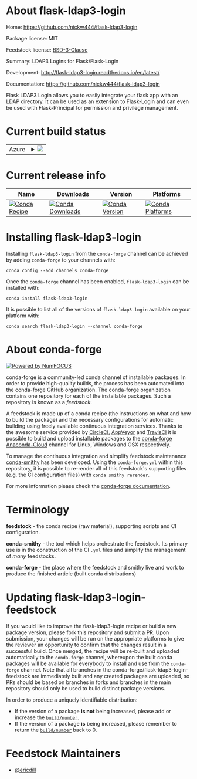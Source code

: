 About flask-ldap3-login
=======================

Home: https://github.com/nickw444/flask-ldap3-login

Package license: MIT

Feedstock license: [BSD-3-Clause](https://github.com/conda-forge/flask-ldap3-login-feedstock/blob/master/LICENSE.txt)

Summary: LDAP3 Logins for Flask/Flask-Login

Development: http://flask-ldap3-login.readthedocs.io/en/latest/

Documentation: https://github.com/nickw444/flask-ldap3-login

Flask LDAP3 Login allows you to easily integrate your flask app with an
LDAP directory. It can be used as an extension to Flask-Login and can
even be used with Flask-Principal for permission and privilege
management.


Current build status
====================


<table>
    
  <tr>
    <td>Azure</td>
    <td>
      <details>
        <summary>
          <a href="https://dev.azure.com/conda-forge/feedstock-builds/_build/latest?definitionId=312&branchName=master">
            <img src="https://dev.azure.com/conda-forge/feedstock-builds/_apis/build/status/flask-ldap3-login-feedstock?branchName=master">
          </a>
        </summary>
        <table>
          <thead><tr><th>Variant</th><th>Status</th></tr></thead>
          <tbody><tr>
              <td>linux_64_python3.6.____73_pypy</td>
              <td>
                <a href="https://dev.azure.com/conda-forge/feedstock-builds/_build/latest?definitionId=312&branchName=master">
                  <img src="https://dev.azure.com/conda-forge/feedstock-builds/_apis/build/status/flask-ldap3-login-feedstock?branchName=master&jobName=linux&configuration=linux_64_python3.6.____73_pypy" alt="variant">
                </a>
              </td>
            </tr><tr>
              <td>linux_64_python3.6.____cpython</td>
              <td>
                <a href="https://dev.azure.com/conda-forge/feedstock-builds/_build/latest?definitionId=312&branchName=master">
                  <img src="https://dev.azure.com/conda-forge/feedstock-builds/_apis/build/status/flask-ldap3-login-feedstock?branchName=master&jobName=linux&configuration=linux_64_python3.6.____cpython" alt="variant">
                </a>
              </td>
            </tr><tr>
              <td>linux_64_python3.7.____cpython</td>
              <td>
                <a href="https://dev.azure.com/conda-forge/feedstock-builds/_build/latest?definitionId=312&branchName=master">
                  <img src="https://dev.azure.com/conda-forge/feedstock-builds/_apis/build/status/flask-ldap3-login-feedstock?branchName=master&jobName=linux&configuration=linux_64_python3.7.____cpython" alt="variant">
                </a>
              </td>
            </tr><tr>
              <td>linux_64_python3.8.____cpython</td>
              <td>
                <a href="https://dev.azure.com/conda-forge/feedstock-builds/_build/latest?definitionId=312&branchName=master">
                  <img src="https://dev.azure.com/conda-forge/feedstock-builds/_apis/build/status/flask-ldap3-login-feedstock?branchName=master&jobName=linux&configuration=linux_64_python3.8.____cpython" alt="variant">
                </a>
              </td>
            </tr><tr>
              <td>linux_64_python3.9.____cpython</td>
              <td>
                <a href="https://dev.azure.com/conda-forge/feedstock-builds/_build/latest?definitionId=312&branchName=master">
                  <img src="https://dev.azure.com/conda-forge/feedstock-builds/_apis/build/status/flask-ldap3-login-feedstock?branchName=master&jobName=linux&configuration=linux_64_python3.9.____cpython" alt="variant">
                </a>
              </td>
            </tr><tr>
              <td>osx_64_python3.6.____73_pypy</td>
              <td>
                <a href="https://dev.azure.com/conda-forge/feedstock-builds/_build/latest?definitionId=312&branchName=master">
                  <img src="https://dev.azure.com/conda-forge/feedstock-builds/_apis/build/status/flask-ldap3-login-feedstock?branchName=master&jobName=osx&configuration=osx_64_python3.6.____73_pypy" alt="variant">
                </a>
              </td>
            </tr><tr>
              <td>osx_64_python3.6.____cpython</td>
              <td>
                <a href="https://dev.azure.com/conda-forge/feedstock-builds/_build/latest?definitionId=312&branchName=master">
                  <img src="https://dev.azure.com/conda-forge/feedstock-builds/_apis/build/status/flask-ldap3-login-feedstock?branchName=master&jobName=osx&configuration=osx_64_python3.6.____cpython" alt="variant">
                </a>
              </td>
            </tr><tr>
              <td>osx_64_python3.7.____cpython</td>
              <td>
                <a href="https://dev.azure.com/conda-forge/feedstock-builds/_build/latest?definitionId=312&branchName=master">
                  <img src="https://dev.azure.com/conda-forge/feedstock-builds/_apis/build/status/flask-ldap3-login-feedstock?branchName=master&jobName=osx&configuration=osx_64_python3.7.____cpython" alt="variant">
                </a>
              </td>
            </tr><tr>
              <td>osx_64_python3.8.____cpython</td>
              <td>
                <a href="https://dev.azure.com/conda-forge/feedstock-builds/_build/latest?definitionId=312&branchName=master">
                  <img src="https://dev.azure.com/conda-forge/feedstock-builds/_apis/build/status/flask-ldap3-login-feedstock?branchName=master&jobName=osx&configuration=osx_64_python3.8.____cpython" alt="variant">
                </a>
              </td>
            </tr><tr>
              <td>osx_64_python3.9.____cpython</td>
              <td>
                <a href="https://dev.azure.com/conda-forge/feedstock-builds/_build/latest?definitionId=312&branchName=master">
                  <img src="https://dev.azure.com/conda-forge/feedstock-builds/_apis/build/status/flask-ldap3-login-feedstock?branchName=master&jobName=osx&configuration=osx_64_python3.9.____cpython" alt="variant">
                </a>
              </td>
            </tr><tr>
              <td>win_64_python3.6.____cpython</td>
              <td>
                <a href="https://dev.azure.com/conda-forge/feedstock-builds/_build/latest?definitionId=312&branchName=master">
                  <img src="https://dev.azure.com/conda-forge/feedstock-builds/_apis/build/status/flask-ldap3-login-feedstock?branchName=master&jobName=win&configuration=win_64_python3.6.____cpython" alt="variant">
                </a>
              </td>
            </tr><tr>
              <td>win_64_python3.7.____cpython</td>
              <td>
                <a href="https://dev.azure.com/conda-forge/feedstock-builds/_build/latest?definitionId=312&branchName=master">
                  <img src="https://dev.azure.com/conda-forge/feedstock-builds/_apis/build/status/flask-ldap3-login-feedstock?branchName=master&jobName=win&configuration=win_64_python3.7.____cpython" alt="variant">
                </a>
              </td>
            </tr><tr>
              <td>win_64_python3.8.____cpython</td>
              <td>
                <a href="https://dev.azure.com/conda-forge/feedstock-builds/_build/latest?definitionId=312&branchName=master">
                  <img src="https://dev.azure.com/conda-forge/feedstock-builds/_apis/build/status/flask-ldap3-login-feedstock?branchName=master&jobName=win&configuration=win_64_python3.8.____cpython" alt="variant">
                </a>
              </td>
            </tr><tr>
              <td>win_64_python3.9.____cpython</td>
              <td>
                <a href="https://dev.azure.com/conda-forge/feedstock-builds/_build/latest?definitionId=312&branchName=master">
                  <img src="https://dev.azure.com/conda-forge/feedstock-builds/_apis/build/status/flask-ldap3-login-feedstock?branchName=master&jobName=win&configuration=win_64_python3.9.____cpython" alt="variant">
                </a>
              </td>
            </tr>
          </tbody>
        </table>
      </details>
    </td>
  </tr>
</table>

Current release info
====================

| Name | Downloads | Version | Platforms |
| --- | --- | --- | --- |
| [![Conda Recipe](https://img.shields.io/badge/recipe-flask--ldap3--login-green.svg)](https://anaconda.org/conda-forge/flask-ldap3-login) | [![Conda Downloads](https://img.shields.io/conda/dn/conda-forge/flask-ldap3-login.svg)](https://anaconda.org/conda-forge/flask-ldap3-login) | [![Conda Version](https://img.shields.io/conda/vn/conda-forge/flask-ldap3-login.svg)](https://anaconda.org/conda-forge/flask-ldap3-login) | [![Conda Platforms](https://img.shields.io/conda/pn/conda-forge/flask-ldap3-login.svg)](https://anaconda.org/conda-forge/flask-ldap3-login) |

Installing flask-ldap3-login
============================

Installing `flask-ldap3-login` from the `conda-forge` channel can be achieved by adding `conda-forge` to your channels with:

```
conda config --add channels conda-forge
```

Once the `conda-forge` channel has been enabled, `flask-ldap3-login` can be installed with:

```
conda install flask-ldap3-login
```

It is possible to list all of the versions of `flask-ldap3-login` available on your platform with:

```
conda search flask-ldap3-login --channel conda-forge
```


About conda-forge
=================

[![Powered by NumFOCUS](https://img.shields.io/badge/powered%20by-NumFOCUS-orange.svg?style=flat&colorA=E1523D&colorB=007D8A)](http://numfocus.org)

conda-forge is a community-led conda channel of installable packages.
In order to provide high-quality builds, the process has been automated into the
conda-forge GitHub organization. The conda-forge organization contains one repository
for each of the installable packages. Such a repository is known as a *feedstock*.

A feedstock is made up of a conda recipe (the instructions on what and how to build
the package) and the necessary configurations for automatic building using freely
available continuous integration services. Thanks to the awesome service provided by
[CircleCI](https://circleci.com/), [AppVeyor](https://www.appveyor.com/)
and [TravisCI](https://travis-ci.com/) it is possible to build and upload installable
packages to the [conda-forge](https://anaconda.org/conda-forge)
[Anaconda-Cloud](https://anaconda.org/) channel for Linux, Windows and OSX respectively.

To manage the continuous integration and simplify feedstock maintenance
[conda-smithy](https://github.com/conda-forge/conda-smithy) has been developed.
Using the ``conda-forge.yml`` within this repository, it is possible to re-render all of
this feedstock's supporting files (e.g. the CI configuration files) with ``conda smithy rerender``.

For more information please check the [conda-forge documentation](https://conda-forge.org/docs/).

Terminology
===========

**feedstock** - the conda recipe (raw material), supporting scripts and CI configuration.

**conda-smithy** - the tool which helps orchestrate the feedstock.
                   Its primary use is in the construction of the CI ``.yml`` files
                   and simplify the management of *many* feedstocks.

**conda-forge** - the place where the feedstock and smithy live and work to
                  produce the finished article (built conda distributions)


Updating flask-ldap3-login-feedstock
====================================

If you would like to improve the flask-ldap3-login recipe or build a new
package version, please fork this repository and submit a PR. Upon submission,
your changes will be run on the appropriate platforms to give the reviewer an
opportunity to confirm that the changes result in a successful build. Once
merged, the recipe will be re-built and uploaded automatically to the
`conda-forge` channel, whereupon the built conda packages will be available for
everybody to install and use from the `conda-forge` channel.
Note that all branches in the conda-forge/flask-ldap3-login-feedstock are
immediately built and any created packages are uploaded, so PRs should be based
on branches in forks and branches in the main repository should only be used to
build distinct package versions.

In order to produce a uniquely identifiable distribution:
 * If the version of a package **is not** being increased, please add or increase
   the [``build/number``](https://conda.io/docs/user-guide/tasks/build-packages/define-metadata.html#build-number-and-string).
 * If the version of a package **is** being increased, please remember to return
   the [``build/number``](https://conda.io/docs/user-guide/tasks/build-packages/define-metadata.html#build-number-and-string)
   back to 0.

Feedstock Maintainers
=====================

* [@ericdill](https://github.com/ericdill/)

